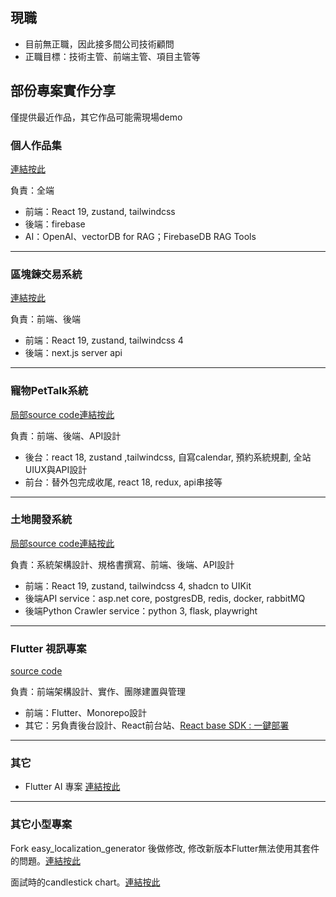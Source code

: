 ## 現職
- 目前無正職，因此接多間公司技術顧問
- 正職目標：技術主管、前端主管、項目主管等

## 部份專案實作分享
僅提供最近作品，其它作品可能需現場demo

### 個人作品集
[連結按此](https://cv-next-three.vercel.app/)

負責：全端
- 前端：React 19, zustand, tailwindcss
- 後端：firebase
- AI：OpenAI、vectorDB for RAG；FirebaseDB RAG Tools
***

### 區塊鍊交易系統
[連結按此](https://bitcoin-homework.vercel.app/zh-TW/market)

負責：前端、後端
- 前端：React 19, zustand, tailwindcss 4
- 後端：next.js server api
***

### 寵物PetTalk系統
[局部source code連結按此](/petdata)

負責：前端、後端、API設計
- 後台：react 18, zustand ,tailwindcss, 自寫calendar, 預約系統規劃, 全站UIUX與API設計
- 前台：替外包完成收尾, react 18, redux, api串接等
***

### 土地開發系統
[局部source code連結按此](/land)

負責：系統架構設計、規格書撰寫、前端、後端、API設計
- 前端：React 19, zustand, tailwindcss 4, shadcn to UIKit
- 後端API service：asp.net core, postgresDB, redis, docker, rabbitMQ
- 後端Python Crawler service：python 3, flask, playwright
***

### Flutter 視訊專案
[source code](https://github.com/smallseven1213/hm-video-app)

負責：前端架構設計、實作、團隊建置與管理
- 前端：Flutter、Monorepo設計
- 其它：另負責後台設計、React前台站、[React base SDK : 一鍵部署](https://yarnpkg.com/package?q=%40asia-x&name=%40asia-x%2Fsdk)
***

### 其它
- Flutter AI 專案 [連結按此](/flutter_ai)
***

### 其它小型專案
Fork easy_localization_generator 後做修改, 修改新版本Flutter無法使用其套件的問題。[連結按此](https://github.com/smallseven1213/easy_localization_generator)

面試時的candlestick chart。[連結按此](https://github.com/smallseven1213/candlestick)